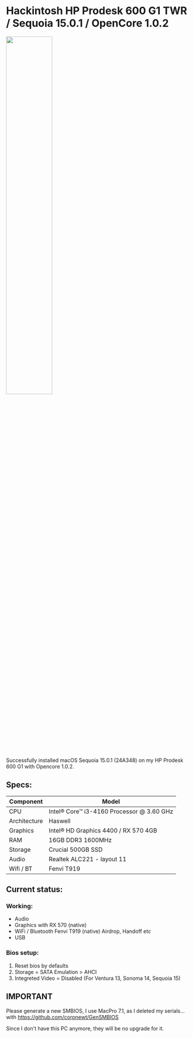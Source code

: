 # Hackintosh HP Prodesk 600 G1 TWR / Sequoia 15.0.1 / OpenCore 1.0.2

<img src="https://dbi.ma/wp-content/uploads/2020/08/5.jpg" width=50% height=50%>

Successfully installed macOS Sequoia 15.0.1 (24A348) on my HP Prodesk 600 G1 with Opencore 1.0.2.

## Specs:

| Component  | Model |
| ------------- | ------------- |
| CPU  | Intel® Core™ i3-4160 Processor @ 3.60 GHz  |
| Architecture  | Haswell  |
| Graphics  | Intel® HD Graphics 4400 / RX 570 4GB  |
| RAM  | 16GB DDR3 1600MHz  |
| Storage  | Crucial 500GB SSD  |
| Audio  | Realtek ALC221 - layout 11  |
| Wifi / BT  | Fenvi T919  |


## Current status:

### Working:

- Audio
- Graphics with RX 570 (native)
- WiFi / Bluetooth Fenvi T919 (native) Airdrop, Handoff etc
- USB

### Bios setup:

1. Reset bios by defaults
2. Storage = SATA Emulation > AHCI
3. Integreted Video = Disabled (For Ventura 13, Sonoma 14, Sequoia 15)



## IMPORTANT

Please generate a new SMBIOS, I use MacPro 7.1, as I deleted my serials... with https://github.com/corpnewt/GenSMBIOS

Since I don't have this PC anymore, they will be no upgrade for it.

